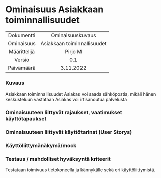 # Ominaisuus Asiakkaan toiminnallisuudet

| | |
|:-:|:-:|
| Dokumentti | Ominaisuuskuvaus |
| Ominaisuus | Asiakkaan toiminnallisuudet | 
| Määrittelijä | Pirjo M | 
| Versio | 0.1 |
| Päivämäärä | 3.11.2022 |

### Kuvaus

Asiakkaan toiminnallisuudet
Asiakas voi saada sähköpostia, mikäli hänen keskusteluun vastataan
Asiakas voi irtisanoutua palvelusta

### Ominaisuuteen liittyvät rajaukset, vaatimukset käyttötapaukset


### Ominaisuuteen liittyvät käyttötarinat (User Storys)


### Käyttöliittymänäkymä/mock 


### Testaus / mahdolliset hyväksyntä kriteerit 

Testataan toimivuus tietokoneella ja kännykälle sekä eri käyttöliittymistä.





